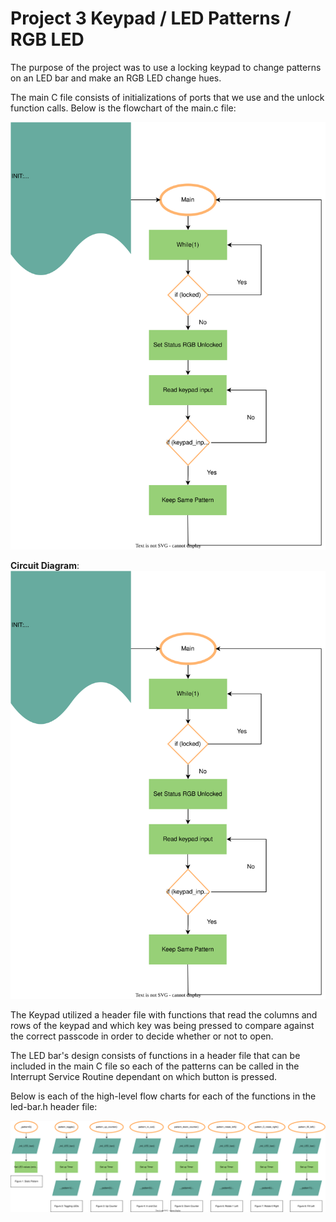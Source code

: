 # Project 3 Keypad / LED Patterns / RGB LED

The purpose of the project was to use a locking keypad to change patterns on an LED bar and make an RGB LED change hues. 


The main C file consists of initializations of ports that we use and the unlock function calls. Below is the flowchart of the main.c file: 

![Picture](Proj3-Main.svg)


**Circuit Diagram**: 
![Picture](Proj3-Circuit-Diagram.svg)


The Keypad utilized a header file with functions that read the columns and rows of the keypad and which key was being pressed to compare against the correct passcode in order to decide whether or not to open. 


The LED bar's design consists of functions in a header file that can be included in the main C file so each of the patterns can be called in the Interrupt Service Routine dependant on which button is pressed. 

Below is each of the high-level flow charts for each of the functions in the led-bar.h header file: 

![Picture](Proj3-Patterns-Combined.svg)
